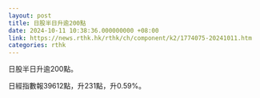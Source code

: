 ```yaml
---
layout: post
title: 日股半日升逾200點
date: 2024-10-11 10:38:36.000000000 +08:00
link: https://news.rthk.hk/rthk/ch/component/k2/1774075-20241011.htm
categories: rthk
---
```


日股半日升逾200點。

日經指數報39612點，升231點，升0.59%。
